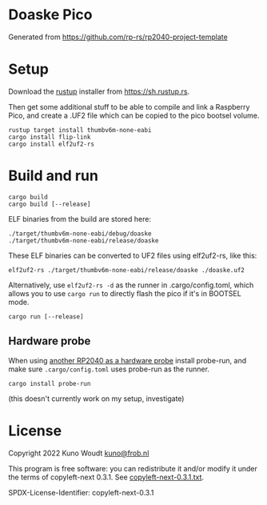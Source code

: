 Doaske Pico
===========

Generated from https://github.com/rp-rs/rp2040-project-template


Setup
=====

Download the [rustup](https://rustup.rs/) installer from https://sh.rustup.rs.

Then get some additional stuff to be able to compile and link a Raspberry Pico, and
create a .UF2 file which can be copied to the pico bootsel volume.

    rustup target install thumbv6m-none-eabi
    cargo install flip-link
    cargo install elf2uf2-rs


Build and run
=============

    cargo build
    cargo build [--release]

ELF binaries from the build are stored here:

    ./target/thumbv6m-none-eabi/debug/doaske
    ./target/thumbv6m-none-eabi/release/doaske

These ELF binaries can be converted to UF2 files using elf2uf2-rs, like this:

    elf2uf2-rs ./target/thumbv6m-none-eabi/release/doaske ./doaske.uf2

Alternatively, use `elf2uf2-rs -d` as the runner in .cargo/config.toml, which
allows you to use `cargo run` to directly flash the pico if it's in BOOTSEL mode.

    cargo run [--release]


Hardware probe
--------------

When using [another RP2040 as a hardware probe](https://github.com/rp-rs/rp2040-project-template/blob/main/debug_probes.md)
install probe-run, and make sure `.cargo/config.toml` uses probe-run as the runner.

    cargo install probe-run

(this doesn't currently work on my setup, investigate)

License
=======

Copyright 2022 Kuno Woudt <kuno@frob.nl>

This program is free software: you can redistribute it and/or modify
it under the terms of copyleft-next 0.3.1. See
[copyleft-next-0.3.1.txt](copyleft-next-0.3.1.txt).

SPDX-License-Identifier: copyleft-next-0.3.1
